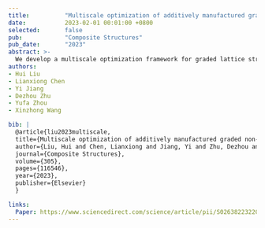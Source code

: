 ```yaml
---
title:          "Multiscale optimization of additively manufactured graded non-stochastic and stochastic lattice structures"
date:           2023-02-01 00:01:00 +0800
selected:       false
pub:            "Composite Structures"
pub_date:       "2023"
abstract: >-
  We develop a multiscale optimization framework for graded lattice structures—both non-stochastic and stochastic—by modeling microstructures, optimizing macroscopic relative density, and reconstructing full-scale lattices, demonstrating mechanical advantages over traditional single-scale structures through analysis and experiments.
authors:
- Hui Liu
- Lianxiong Chen 
- Yi Jiang
- Dezhou Zhu
- Yufa Zhou
- Xinzhong Wang

bib: |
  @article{liu2023multiscale,
  title={Multiscale optimization of additively manufactured graded non-stochastic and stochastic lattice structures},
  author={Liu, Hui and Chen, Lianxiong and Jiang, Yi and Zhu, Dezhou and Zhou, Yufa and Wang, Xinzhong},
  journal={Composite Structures},
  volume={305},
  pages={116546},
  year={2023},
  publisher={Elsevier}
  }

links:
  Paper: https://www.sciencedirect.com/science/article/pii/S0263822322012788
---
```

